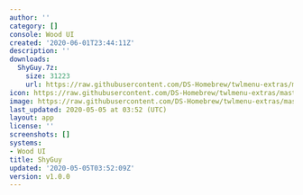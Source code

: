 ```yaml
---
author: ''
category: []
console: Wood UI
created: '2020-06-01T23:44:11Z'
description: ''
downloads:
  ShyGuy.7z:
    size: 31223
    url: https://raw.githubusercontent.com/DS-Homebrew/twlmenu-extras/master/_nds/TWiLightMenu/akmenu/themes/ShyGuy.7z
icon: https://raw.githubusercontent.com/DS-Homebrew/twlmenu-extras/master/_nds/TWiLightMenu/akmenu/themes/meta/ShyGuy/icon.png
image: https://raw.githubusercontent.com/DS-Homebrew/twlmenu-extras/master/_nds/TWiLightMenu/akmenu/themes/meta/ShyGuy/icon.png
last_updated: 2020-05-05 at 03:52 (UTC)
layout: app
license: ''
screenshots: []
systems:
- Wood UI
title: ShyGuy
updated: '2020-05-05T03:52:09Z'
version: v1.0.0
---
```

